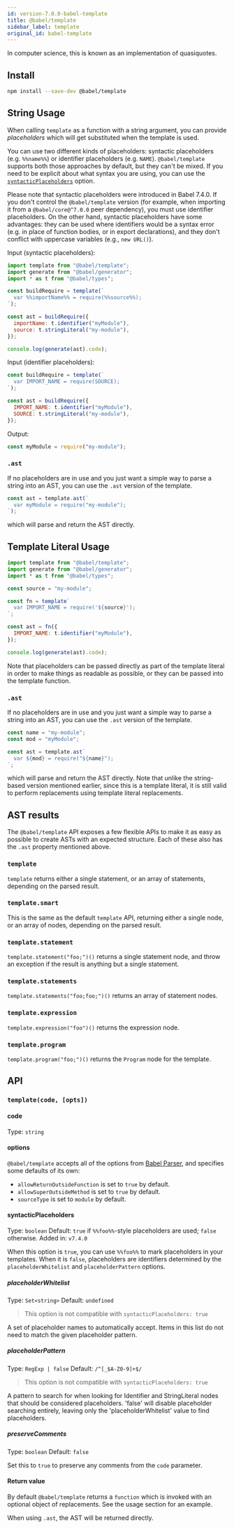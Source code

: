 ```yaml
---
id: version-7.0.0-babel-template
title: @babel/template
sidebar_label: template
original_id: babel-template
---
```


In computer science, this is known as an implementation of quasiquotes.

## Install

```sh
npm install --save-dev @babel/template
```

## String Usage

When calling `template` as a function with a string argument, you can provide _placeholders_ which will get substituted when the template is used.

You can use two different kinds of placeholders: syntactic placeholders (e.g. `%%name%%`) or identifier placeholders (e.g. `NAME`). `@babel/template` supports both those approaches by default, but they can't be mixed. If you need to be explicit about what syntax you are using, you can use the [`syntacticPlaceholders`](#syntacticplaceholders) option.

Please note that syntactic placeholders were introduced in Babel 7.4.0. If you don't control the `@babel/template` version (for example, when importing it from a `@babel/core@^7.0.0` peer dependency), you must use identifier placeholders. On the other hand, syntactic placeholders have some advantages: they can be used where identifiers would be a syntax error (e.g. in place of function bodies, or in export declarations), and they don't conflict with uppercase variables (e.g., `new URL()`).

Input (syntactic placeholders):

```js
import template from "@babel/template";
import generate from "@babel/generator";
import * as t from "@babel/types";

const buildRequire = template(`
  var %%importName%% = require(%%source%%);
`);

const ast = buildRequire({
  importName: t.identifier("myModule"),
  source: t.stringLiteral("my-module"),
});

console.log(generate(ast).code);
```

Input (identifier placeholders):

```js
const buildRequire = template(`
  var IMPORT_NAME = require(SOURCE);
`);

const ast = buildRequire({
  IMPORT_NAME: t.identifier("myModule"),
  SOURCE: t.stringLiteral("my-module"),
});
```

Output:

```js
const myModule = require("my-module");
```

### `.ast`

If no placeholders are in use and you just want a simple way to parse a
string into an AST, you can use the `.ast` version of the template.

```js
const ast = template.ast(`
  var myModule = require("my-module");
`);
```

which will parse and return the AST directly.

## Template Literal Usage

```js
import template from "@babel/template";
import generate from "@babel/generator";
import * as t from "@babel/types";

const source = "my-module";

const fn = template`
  var IMPORT_NAME = require('${source}');
`;

const ast = fn({
  IMPORT_NAME: t.identifier("myModule"),
});

console.log(generate(ast).code);
```

Note that placeholders can be passed directly as part of the template literal
in order to make things as readable as possible, or they can be passed into
the template function.

### `.ast`

If no placeholders are in use and you just want a simple way to parse a
string into an AST, you can use the `.ast` version of the template.

```js
const name = "my-module";
const mod = "myModule";

const ast = template.ast`
  var ${mod} = require("${name}");
`;
```

which will parse and return the AST directly. Note that unlike the string-based
version mentioned earlier, since this is a template literal, it is still
valid to perform replacements using template literal replacements.

## AST results

The `@babel/template` API exposes a few flexible APIs to make it as easy as
possible to create ASTs with an expected structure. Each of these also has
the `.ast` property mentioned above.

### `template`

`template` returns either a single statement, or an array of
statements, depending on the parsed result.

### `template.smart`

This is the same as the default `template` API, returning either a single
node, or an array of nodes, depending on the parsed result.

### `template.statement`

`template.statement("foo;")()` returns a single statement node, and throw
an exception if the result is anything but a single statement.

### `template.statements`

`template.statements("foo;foo;")()` returns an array of statement nodes.

### `template.expression`

`template.expression("foo")()` returns the expression node.

### `template.program`

`template.program("foo;")()` returns the `Program` node for the template.

## API

### `template(code, [opts])`

#### code

Type: `string`

#### options

`@babel/template` accepts all of the options from [Babel Parser](parser.md#options), and specifies
some defaults of its own:

- `allowReturnOutsideFunction` is set to `true` by default.
- `allowSuperOutsideMethod` is set to `true` by default.
- `sourceType` is set to `module` by default.

#### syntacticPlaceholders

Type: `boolean`
Default: `true` if `%%foo%%`-style placeholders are used; `false` otherwise.
Added in: `v7.4.0`

When this option is `true`, you can use `%%foo%%` to mark placeholders in
your templates. When it is `false`, placeholders are identifiers determined
by the `placeholderWhitelist` and `placeholderPattern` options.

##### placeholderWhitelist

Type: `Set<string>`
Default: `undefined`

> This option is not compatible with `syntacticPlaceholders: true`

A set of placeholder names to automatically accept. Items in this list do
not need to match the given placeholder pattern.

##### placeholderPattern

Type: `RegExp | false`
Default: `/^[_$A-Z0-9]+$/`

> This option is not compatible with `syntacticPlaceholders: true`

A pattern to search for when looking for Identifier and StringLiteral
nodes that should be considered placeholders.
'false' will disable placeholder searching entirely, leaving only the
'placeholderWhitelist' value to find placeholders.

##### preserveComments

Type: `boolean`
Default: `false`

Set this to `true` to preserve any comments from the `code` parameter.

#### Return value

By default `@babel/template` returns a `function` which is invoked with an
optional object of replacements. See the usage section for an example.

When using `.ast`, the AST will be returned directly.
